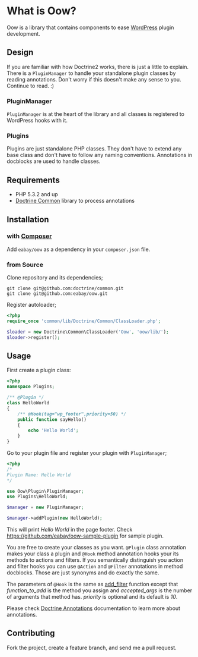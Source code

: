 # What is Oow?

Oow is a library that contains components to ease [WordPress] plugin development.


## Design

If you are familiar with how Doctrine2 works, there is just a little to explain. There is a `PluginManager` to handle your standalone plugin classes by reading annotations. Don't worry if this doesn't make any sense to you. Continue to read. :)


### PluginManager

`PluginManager` is at the heart of the library and all classes is registered to WordPress hooks with it.


### Plugins

Plugins are just standalone PHP classes. They don't have to extend any base class and don't have to follow any naming conventions. Annotations in docblocks are used to handle classes. 


## Requirements

* PHP 5.3.2 and up
* [Doctrine Common] library to process annotations


## Installation

### with [Composer]

Add `eabay/oow` as a dependency in your `composer.json` file.

### from Source

Clone repository and its dependencies;

    git clone git@github.com:doctrine/common.git
    git clone git@github.com:eabay/oow.git

Register autoloader;

``` php
<?php
require_once 'common/lib/Doctrine/Common/ClassLoader.php';

$loader = new Doctrine\Common\ClassLoader('Oow', 'oow/lib/');
$loader->register();
```

## Usage

First create a plugin class:

``` php
<?php
namespace Plugins;

/** @Plugin */
class HelloWorld
{
    /** @Hook(tag="wp_footer",priority=50) */
    public function sayHello()
    {
        echo 'Hello World';
    }
}
```

Go to your plugin file and register your plugin with `PluginManager`;

``` php
<?php
/*
Plugin Name: Hello World
*/

use Oow\Plugin\PluginManager;
use Plugins\HelloWorld;

$manager = new PluginManager;

$manager->addPlugin(new HelloWorld);
```

This will print *Hello World* in the page footer. Check https://github.com/eabay/oow-sample-plugin for sample plugin.

You are free to create your classes as you want. `@Plugin` class annotation makes your class a plugin and `@Hook` method annotation hooks your its methods to actions and filters. If you semantically distinguish you action and filter hooks you can use `@Action` and `@Filter` annotations in method docblocks. Those are just synonyms and do exactly the same.

The parameters of `@Hook` is the same as [add_filter] function except that *function_to_add* is the method you assign and *accepted_args* is the number of arguments that method has. *priority* is optional and its default is *10*.

Please check [Doctrine Annotations] documentation to learn more about annotations.


## Contributing

Fork the project, create a feature branch, and send me a pull request.


[WordPress]: http://wordpress.org/
[Doctrine Common]: https://github.com/doctrine/common
[composer]: http://getcomposer.org/
[Doctrine Annotations]: http://docs.doctrine-project.org/projects/doctrine-common/en/latest/reference/annotations.html
[add_filter]: http://codex.wordpress.org/Function_Reference/add_filter